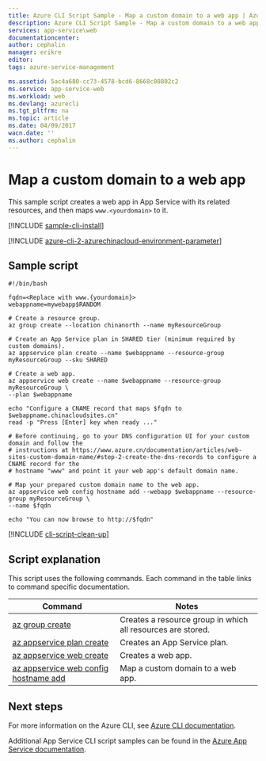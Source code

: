 ```yaml
---
title: Azure CLI Script Sample - Map a custom domain to a web app | Azure
description: Azure CLI Script Sample - Map a custom domain to a web app
services: app-service\web
documentationcenter: 
author: cephalin
manager: erikre
editor: 
tags: azure-service-management

ms.assetid: 5ac4a680-cc73-4578-bcd6-8668c08802c2
ms.service: app-service-web
ms.workload: web
ms.devlang: azurecli
ms.tgt_pltfrm: na
ms.topic: article
ms.date: 04/09/2017
wacn.date: ''
ms.author: cephalin
---
```

# Map a custom domain to a web app

This sample script creates a web app in App Service with its related resources, and then maps `www.<yourdomain>` to it.

[!INCLUDE [sample-cli-install](../../../includes/sample-cli-install.md)]

[!INCLUDE [azure-cli-2-azurechinacloud-environment-parameter](../../../includes/azure-cli-2-azurechinacloud-environment-parameter.md)]

## Sample script

```azurecli
#!/bin/bash

fqdn=<Replace with www.{yourdomain}>
webappname=mywebapp$RANDOM

# Create a resource group.
az group create --location chinanorth --name myResourceGroup

# Create an App Service plan in SHARED tier (minimum required by custom domains).
az appservice plan create --name $webappname --resource-group myResourceGroup --sku SHARED

# Create a web app.
az appservice web create --name $webappname --resource-group myResourceGroup \
--plan $webappname

echo "Configure a CNAME record that maps $fqdn to $webappname.chinacloudsites.cn"
read -p "Press [Enter] key when ready ..."

# Before continuing, go to your DNS configuration UI for your custom domain and follow the 
# instructions at https://www.azure.cn/documentation/articles/web-sites-custom-domain-name/#step-2-create-the-dns-records to configure a CNAME record for the 
# hostname "www" and point it your web app's default domain name.

# Map your prepared custom domain name to the web app.
az appservice web config hostname add --webapp $webappname --resource-group myResourceGroup \
--name $fqdn

echo "You can now browse to http://$fqdn"

```

[!INCLUDE [cli-script-clean-up](../../../includes/cli-script-clean-up.md)]

## Script explanation

This script uses the following commands. Each command in the table links to command specific documentation.

| Command | Notes |
|---|---|
| [az group create](https://docs.microsoft.com/cli/azure/group#create) | Creates a resource group in which all resources are stored. |
| [az appservice plan create](https://docs.microsoft.com/cli/azure/appservice/plan#create) | Creates an App Service plan. |
| [az appservice web create](https://docs.microsoft.com/cli/azure/appservice/web#delete) | Creates a web app. |
| [az appservice web config hostname add](https://docs.microsoft.com/cli/azure/appservice/web/config/hostname#add) | Map a custom domain to a web app. |

## Next steps

For more information on the Azure CLI, see [Azure CLI documentation](https://docs.microsoft.com/cli/azure/overview).

Additional App Service CLI script samples can be found in the [Azure App Service documentation](../app-service-cli-samples.md).